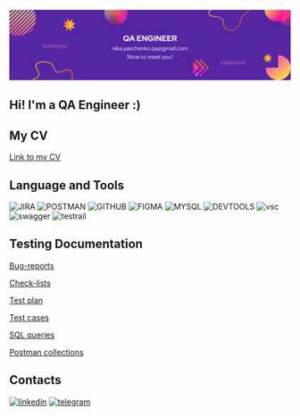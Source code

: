 
![Header](https://github.com/YNikaQa/NikaYaschenkoQA/blob/main/assets/my_banner.png)

## Hi! I'm a QA Engineer :)

## My CV

[Link to my CV](https://drive.google.com/file/d/1vUVmQQt_FMsNkQFqxWUOsOkJKyBm4Zln/view)

## Language and Tools

![JIRA](https://img.shields.io/badge/-JIRA-090909?style=for-the-badge&logo=jira&logoColor=004FC6)
![POSTMAN](https://img.shields.io/badge/-POSTMAN-090909?style=for-the-badge&logo=POSTMAN&logoColor=FF6C37)
![GITHUB](https://img.shields.io/badge/-GITHUB-090909?style=for-the-badge&logo=GITHUB&logoColor=202020)
![FIGMA](https://img.shields.io/badge/-FIGMA-090909?style=for-the-badge&logo=FIGMA&logoColor=9A54F2)
![MYSQL](https://img.shields.io/badge/-MYSQL-090909?style=for-the-badge&logo=MYSQL&logoColor=007777)
![DEVTOOLS](https://img.shields.io/badge/-DEVTOOLS-090909?style=for-the-badge&logo=appveyor&logoColor=D24034)
![vsc](https://img.shields.io/badge/-VSC-090909?style=for-the-badge&logo=VISUALSTUDIOCODE&logoColor=004FC6)
![swagger](https://img.shields.io/badge/-swagger-090909?style=for-the-badge&logo=swagger&logoColor=7EDE2B)
![testrail](https://img.shields.io/badge/-testrail-090909?style=for-the-badge&logo=testrail&logoColor=80B04E)

## Testing Documentation

[Bug-reports](https://drive.google.com/drive/folders/1_hlSP9Cs4S_Z_L7bJHtsa5swTk_toJUx?usp=share_link)

[Check-lists](https://drive.google.com/drive/folders/17QeoTuUN9vUIbSkOHiEEgEilU2o4EOgL?usp=share_link)

[Test plan](https://drive.google.com/drive/folders/16sD9cHlqubkMYLskThtuar9fF1eu-_2l?usp=share_link)

[Test cases](https://drive.google.com/drive/folders/1PSlw6tCRqsalNOfK8Mepc5X8uVxb6JWU?usp=share_link)

[SQL queries](https://drive.google.com/drive/folders/1jQSgp8QXChrUgdqeFwHm3wGOr-4hcDBH?usp=share_link)

[Postman collections](https://github.com/ValeriiaPodturkina/Postman_collection.git)

## Contacts

[![linkedin](https://img.shields.io/badge/-linkedin-090909?style=for-the-badge&logo=linkedin&logoColor=0078B1)](https://www.linkedin.com/in/nika-yaschenko-qa/)
[![telegram](https://img.shields.io/badge/-telegram-090909?style=for-the-badge&logo=telegram&logoColor=33A5D6)](https://t.me/nika_yaschenko)
